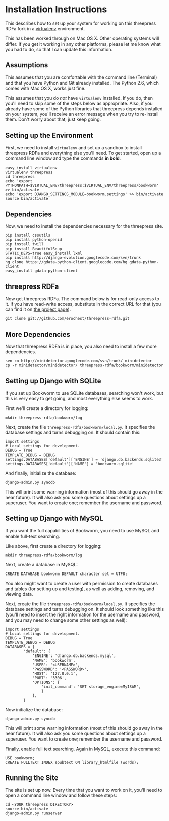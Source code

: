 
# Installation Instructions

This describes how to set up your system for working on this threepress RDFa
fork in a [virtualenv](http://pypi.python.org/pypi/virtualenv) environment.

This has been worked through on Mac OS X. Other operating systems will differ.
If you get it working in any other platforms, please let me know what you had
to do, so that I can update this information.

## Assumptions

This assumes that you are comfortable with the command line (Terminal) and that
you have Python and Git already installed. The Python 2.6, which comes with Mac
OS X, works just fine.

This assumes that you do *not* have `virtualenv` installed. If you do, then
you'll need to skip some of the steps below as appropriate. Also, if you
already have some of the Python libraries that threepress depends installed on
your system, you'll receive an error message when you try to re-install them.
Don't worry about that; just keep going.

## Setting up the Environment

First, we need to install `virtualenv` and set up a sandbox to install
threepress RDFa and everything else you'll need. To get started, open up a
command line window and type the commands **in bold**.

    easy_install virtualenv
    virtualenv threepress
    cd threepress
    echo 'export PYTHONPATH=$VIRTUAL_ENV/threepress:$VIRTUAL_ENV/threepress/bookworm' >> bin/activate
    echo 'export DJANGO_SETTINGS_MODULE=bookworm.settings' >> bin/activate
    source bin/activate

## Dependencies

Now, we need to install the dependencies necessary for the threepress site.

    pip install cssutils
    pip install python-openid
    pip install twill
    pip install BeautifulSoup
    STATIC_DEPS=true easy_install lxml
    pip install http://django-evolution.googlecode.com/svn/trunk
    hg clone https://gdata-python-client.googlecode.com/hg gdata-python-client
    easy_install gdata-python-client

## threepress RDFa

Now get threepress RDFa. The command below is for read-only access to it. If
you have read-write access, substitute in the correct URL for that (you can
find it on [the project page](https://github.com/erochest/threepress-rdfa)).

    git clone git://github.com/erochest/threepress-rdfa.git

## More Dependencies

Now that threepress RDFa is in place, you also need to install a few more
dependencies.

    svn co http://minidetector.googlecode.com/svn/trunk/ minidetector
    cp -r minidetector/minidetector/ threepress-rdfa/bookworm/minidetector

## Setting up Django with SQLite

If you set up Bookworm to use SQLite databases, searching won't work, but this
is very easy to get going, and most everything else seems to work.

First we'll create a directory for logging:

    mkdir threepress-rdfa/bookworm/log

Next, create the file `threepress-rdfa/bookworm/local.py`. It specifies the
database settings and turns debugging on. It should contain this:

    import settings
    # Local settings for development.
    DEBUG = True
    TEMPLATE_DEBUG = DEBUG
    settings.DATABASES['default']['ENGINE'] = 'django.db.backends.sqlite3'
    settings.DATABASES['default']['NAME'] = 'bookworm.sqlite'

And finally, initialize the database:

    django-admin.py syncdb

This will print some warning information (most of this should go away in the
near future). It will also ask you some questions about settings up a
superuser. You want to create one; remember the username and password.

## Setting up Django with MySQL

If you want the full capabilities of Bookworm, you need to use MySQL and enable
full-text searching.

Like above, first create a directory for logging:

    mkdir threepress-rdfa/bookworm/log

Next, create a database in MySQL:

    CREATE DATABASE bookworm DEFAULT character set = UTF8;

You also might want to create a user with permission to create databases and
tables (for setting up and testing), as well as adding, removing, and viewing
data.

Next, create the file `threepress-rdfa/bookworm/local.py`. It specifies the
database settings and turns debugging on. It should look something like this
(you'll need to insert the right information for the username and password, and
you may need to change some other settings as well):

    import settings
    # Local settings for development.
    DEBUG = True
    TEMPLATE_DEBUG = DEBUG
    DATABASES = {
            'default': {
                'ENGINE': 'django.db.backends.mysql',
                'NAME': 'bookworm',
                'USER': '<USERNAME>',
                'PASSWORD': '<PASSWORD>',
                'HOST': '127.0.0.1',
                'PORT': '3306',
                'OPTIONS': {
                    'init_command': 'SET storage_engine=MyISAM',
                    }
                },
            }

Now initialize the database:

    django-admin.py syncdb

This will print some warning information (most of this should go away in the
near future). It will also ask you some questions about settings up a
superuser. You want to create one; remember the username and password.

Finally, enable full text searching. Again in MySQL, execute this command:

    USE bookworm;
    CREATE FULLTEXT INDEX epubtext ON library_htmlfile (words);

## Running the Site

The site is set up now. Every time that you want to work on it, you'll need to
open a command line window and follow these steps:

    cd <YOUR threepress DIRECTORY>
    source bin/activate
    django-admin.py runserver

